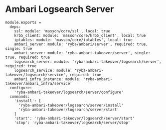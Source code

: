 
# Ambari Logsearch Server

    module.exports =
      deps:
        ssl: module: 'masson/core/ssl', local: true
        krb5_client: module: 'masson/core/krb5_client', local: true
        iptables: module: 'masson/core/iptables', local: true
        ambari_server: module: 'ryba/ambari/server', required: true, single: true
        ambari_server: module: 'ryba-ambari-takeover/server', single: true, required: true
        logsearch_server: module: 'ryba-ambari-takeover/logsearch/server', required: true
        logsearch_service: module: 'ryba-ambari-takeover/logsearch/service', required: true
        ambari_infra_instance: module: 'ryba-ambari-takeover/ambari_infra/service'
      configure:
        'ryba-ambari-takeover/logsearch/server/configure'
      commands:
        'install': [
          'ryba-ambari-takeover/logsearch/server/install'
          'ryba-ambari-takeover/logsearch/server/start'
        ]
        'start': 'ryba-ambari-takeover/logsearch/server/start'
        'stop': 'ryba-ambari-takeover/logsearch/server/stop'

[Ambari-server]: http://ambari.apache.org
